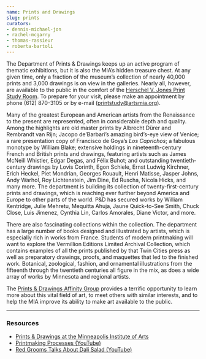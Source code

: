```yaml
---
name: Prints and Drawings
slug: prints
curators:
- dennis-michael-jon
- rachel-mcgarry
- thomas-rassieur
- roberta-bartoli
---
```


The Department of Prints &amp; Drawings keeps up an active program of thematic exhibitions, but it is also the MIA’s hidden treasure chest. At any given time, only a fraction of the museum’s collection of nearly 40,000 prints and 3,000 drawings is on view in the galleries. Nearly all, however, are available to the public in the comfort of the <a href="http://new.artsmia.org/visit/study-rooms/">Herschel V. Jones Print Study Room</a>. To prepare for your visit, please make an appointment by phone (612) 870-3105 or by e-mail (<a href="mailto:printstudy@artsmia.org">printstudy@artsmia.org</a>).

Many of the greatest European and American artists from the Renaissance to the present are represented, often in considerable depth and quality. Among the highlights are old master prints by Albrecht Dürer and Rembrandt van Rijn; Jacopo de’Barbari’s amazing bird’s-eye view of Venice; a rare presentation copy of Francisco de Goya’s <em>Los Caprichos</em>; a fabulous monotype by William Blake; extensive holdings in nineteenth-century French and British prints and drawings, featuring artists such as James McNeill Whistler, Edgar Degas, and Félix Buhot; and outstanding twentieth-century drawings by Lovis Corinth, Egon Schiele, Ernst Ludwig Kirchner, Erich Heckel, Piet Mondrian, Georges Rouault, Henri Matisse, Jasper Johns, Andy Warhol, Roy Lichtenstein, Jim Dine, Ed Ruscha, Nicola Hicks, and many more. The department is building its collection of twenty-first-century prints and drawings, which is reaching ever further beyond America and Europe to other parts of the world. P&amp;D has secured works by William Kentridge, Julie Mehretu, Mequitta Ahuja, Jaune Quick-to-See Smith, Chuck Close, Luis Jimenez, Cynthia Lin, Carlos Amorales, Diane Victor, and more.

There are also fascinating collections within the collection. The department has a large number of books designed and illustrated by artists, which is especially rich in works from France. Students of modern printmaking will want to explore the Vermillion Editions Limited Archival Collection, which contains examples of all the prints published by that Twin Cities press as well as preparatory drawings, proofs, and maquettes that led to the finished work. Botanical, zoological, fashion, and ornamental illustrations from the fifteenth through the twentieth centuries all figure in the mix, as does a wide array of works by Minnesota and regional artists.

The <a href="http://new.artsmia.org/join-and-invest/affinity-groups/">Prints &amp; Drawings Affinity Group</a> provides a terrific opportunity to learn more about this vital field of art, to meet others with similar interests, and to help the MIA improve its ability to make art available to the public.

---

### Resources

* [Prints & Drawings at the Minneapolis Institute of Arts](http://artsmia.org/prints-drawings/)
* [Printmaking Processes (YouTube)](http://www.youtube.com/playlist?list=PL60EF8C723EACBBB7&feature=plcp)
* [Red Grooms Talks About Dali Salad (YouTube)](http://www.youtube.com/watch?v=T3kkjpWhhgU)
